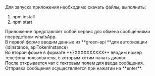 Для запуска приложения необходимо скачать файлы, выполнить:
1. npm install
2. npm start

<div>Приложение представляет собой сервис для обмена сообщениями посредством whatsApp.</div>
<div>В первой форме вводим данные из **green-api **для авторизации (idInstance, apiTokenInstance)</div>
<div>Во второй форме в формате **7ХХХХХХХХХХ** вводим номер телефона пользователя, с которым хотим начать диалог</div>
После открывается чат с тектовым полем для ввода сообщения. Отправка сообщения осуществляется при нажатии на **enter**.

